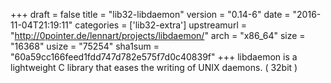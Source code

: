 +++
draft = false
title = "lib32-libdaemon"
version = "0.14-6"
date = "2016-11-04T21:19:11"
categories = ['lib32-extra']
upstreamurl = "http://0pointer.de/lennart/projects/libdaemon/"
arch = "x86_64"
size = "16368"
usize = "75254"
sha1sum = "60a59cc166feed1fdd747d782e575f7d0c40839f"
+++
libdaemon is a lightweight C library that eases the writing of UNIX daemons. ( 32bit )
